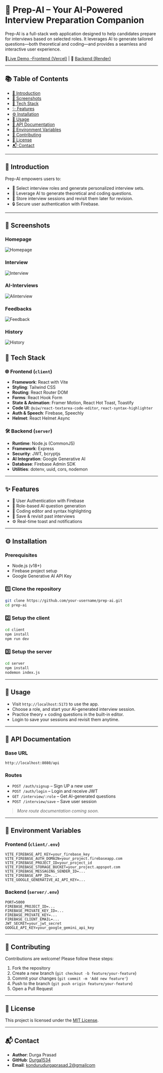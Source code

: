 # 🚀 Prep-AI – Your AI-Powered Interview Preparation Companion

Prep-AI is a full-stack web application designed to help candidates prepare for interviews based on selected roles. It leverages AI to generate tailored questions—both theoretical and coding—and provides a seamless and interactive user experience.

🚀[Live Demo -Frontend (Vercel)](https://prep-ai-git-master-durgaprasads-projects-e0a9901b.vercel.app/) | 🔧 [Backend (Render)](https://prep-ai-wku0.onrender.com)


---

## 📚 Table of Contents

* [📝 Introduction](#introduction)
* [📸 Screenshots](#screenshots)
* [🧰 Tech Stack](#tech-stack)
* [✨ Features](#features)
* [⚙️ Installation](#installation)
* [🚀 Usage](#usage)
* [📡 API Documentation](#api-documentation)
* [🔐 Environment Variables](#environment-variables)
* [🤝 Contributing](#contributing)
* [📄 License](#license)
* [📬 Contact](#contact)

---

## 📝 Introduction

Prep-AI empowers users to:

* 🎯 Select interview roles and generate personalized interview sets.
* 🤖 Leverage AI to generate theoretical and coding questions.
* 📁 Store interview sessions and revisit them later for revision.
* 🔒 Secure user authentication with Firebase.

---

## 📸 Screenshots

### Homepage
![Homepage](client/src/assets/Homepage.png)

### Interview
![Interview](client/src/assets/InterviewsPage.png)

### AI-Interviews
![AIinterview](client/src/assets/AIinterviewPage.png)

### Feedbacks
![Feedback](client/src/assets/Feedbacks.png)

### History
![History](client/src/assets/HistoryPage.png)


## 🧰 Tech Stack

### 🌐 Frontend (`client`)

* **Framework**: React with Vite
* **Styling**: Tailwind CSS
* **Routing**: React Router DOM
* **Forms**: React Hook Form
* **State & Animation**: Framer Motion, React Hot Toast, Toastify
* **Code UI**: `@uiw/react-textarea-code-editor`, `react-syntax-highlighter`
* **Auth & Speech**: Firebase, Speechly
* **Helmet**: React Helmet Async

### 🛠️ Backend (`server`)

* **Runtime**: Node.js (CommonJS)
* **Framework**: Express
* **Security**: JWT, bcryptjs
* **AI Integration**: Google Generative AI
* **Database**: Firebase Admin SDK
* **Utilities**: dotenv, uuid, cors, nodemon

---

## ✨ Features

* 🔐 User Authentication with Firebase
* 🧠 Role-based AI question generation
* 📑 Coding editor and syntax highlighting
* 🧾 Save & revisit past interviews
* ⚙️ Real-time toast and notifications

---

## ⚙️ Installation

### Prerequisites

* Node.js (v18+)
* Firebase project setup
* Google Generative AI API Key

### 1️⃣ Clone the repository

```bash
git clone https://github.com/your-username/prep-ai.git
cd prep-ai
```

### 2️⃣ Setup the client

```bash
cd client
npm install
npm run dev
```

### 3️⃣ Setup the server

```bash
cd server
npm install
nodemon index.js
```

---

## 🚀 Usage

* Visit `http://localhost:5173` to use the app.
* Choose a role, and start your AI-generated interview session.
* Practice theory + coding questions in the built-in editor.
* Login to save your sessions and revisit them anytime.

---

## 📡 API Documentation

### Base URL

```
http://localhost:8080/api
```

### Routes

* `POST /auth/signup` – Sign UP a new user
* `POST /auth/login` – Login and receive JWT
* `GET /interview/:role` – Get AI-generated questions
* `POST /interview/save` – Save user session

> *More route documentation coming soon.*

---

## 🔐 Environment Variables

### Frontend (`client/.env`)

```env
VITE_FIREBASE_API_KEY=your_firebase_key
VITE_FIREBASE_AUTH_DOMAIN=your_project.firebaseapp.com
VITE_FIREBASE_PROJECT_ID=your_project_id
VITE_FIREBASE_STORAGE_BUCKET=your_project.appspot.com
VITE_FIREBASE_MESSAGING_SENDER_ID=...
VITE_FIREBASE_APP_ID=...
VITE_GOOGLE_GENERATIVE_AI_API_KEY=...
```

### Backend (`server/.env`)

```env
PORT=5000
FIREBASE_PROJECT_ID=...
FIREBASE_PRIVATE_KEY_ID=...
FIREBASE_PRIVATE_KEY=...
FIREBASE_CLIENT_EMAIL=...
JWT_SECRET=your_jwt_secret
GOOGLE_API_KEY=your_google_gemini_api_key
```

---

## 🤝 Contributing

Contributions are welcome! Please follow these steps:

1. Fork the repository
2. Create a new branch (`git checkout -b feature/your-feature`)
3. Commit your changes (`git commit -m 'Add new feature'`)
4. Push to the branch (`git push origin feature/your-feature`)
5. Open a Pull Request

---

## 📄 License

This project is licensed under the [MIT License](LICENSE).

---

## 📬 Contact

* **Author**: Durga Prasad
* **GitHub**: [Durga1534](https://github.com/Durga1534)
* **Email**: [kondurudurgaprasad.2@gmailcom](mailto:kondurudurgaprasad.2@gmail.com)
